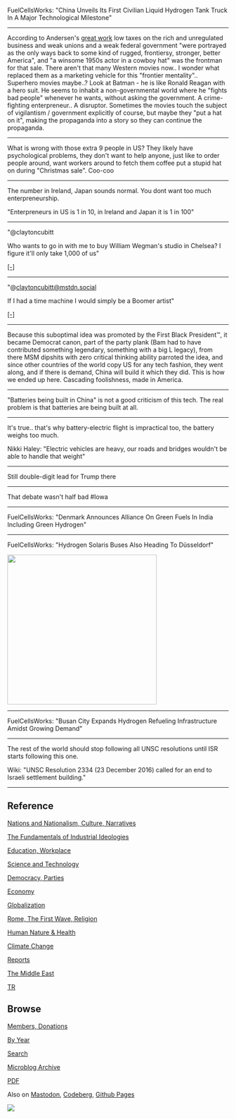 
FuelCellsWorks: "China Unveils Its First Civilian Liquid Hydrogen Tank
Truck In A Major Technological Milestone"

---

According to Andersen's [great work](2023/06/evil-geniuses.html) low
taxes on the rich and unregulated business and weak unions and a weak
federal government "were portrayed as the only ways back to some kind
of rugged, frontiersy, stronger, better America", and "a winsome 1950s
actor in a cowboy hat" was the frontman for that sale. There aren't
that many Western movies now.. I wonder what replaced them as a
marketing vehicle for this "frontier mentality".. Superhero movies
maybe..? Look at Batman - he is like Ronald Reagan with a hero
suit. He seems to inhabit a non-governmental world where he "fights
bad people" whenever he wants, without asking the government. A
crime-fighting enterpreneur.. A disruptor. Sometimes the movies touch
the subject of vigilantism / government explicitly of course, but
maybe they "put a hat on it", making the propaganda into a story so
they can continue the propaganda.

---

What is wrong with those extra 9 people in US? They likely have
psychological problems, they don't want to help anyone, just like to
order people around, want workers around to fetch them coffee put a
stupid hat on during "Christmas sale". Coo-coo

---

The number in Ireland, Japan sounds normal. You dont want too much
enterpreneurship.

"Enterpreneurs in US is 1 in 10, in Ireland and Japan it is 1 in 100"

---

"@claytoncubitt

Who wants to go in with me to buy William Wegman's studio in Chelsea?
I figure it'll only take 1,000 of us"

[[-]](https://media.mstdn.social/media_attachments/files/111/733/754/274/314/331/small/b119e0afd993f767.png)

---

"@claytoncubitt@mstdn.social

If I had a time machine I would simply be a Boomer artist"

[[-]](https://media.mstdn.social/media_attachments/files/111/733/819/450/656/503/small/dc0775bee458345c.png)

---

Because this suboptimal idea was promoted by the First Black
President™, it became Democrat canon, part of the party plank (Bam
had to have contributed something legendary, something with a big L
legacy), from there MSM dipshits with zero critical thinking ability
parroted the idea, and since other countries of the world copy US for
any tech fashion, they went along, and if there is demand, China will
build it which they did. This is how we ended up here. Cascading
foolishness, made in America.

---

"Batteries being built in China" is not a good criticism of this tech.
The real problem is that batteries are being built at all.

---

It's true.. that's why battery-electric flight is impractical too, the
battery weighs too much. 

Nikki Haley: "Electric vehicles are heavy, our roads and bridges wouldn't be
able to handle that weight"

---

Still double-digit lead for Trump there

---

That debate wasn't half bad \#Iowa

---

FuelCellsWorks: "Denmark Announces Alliance On Green Fuels In India Including Green
Hydrogen"

---

FuelCellsWorks: "Hydrogen Solaris Buses Also Heading To Düsseldorf"

<img width='340' src='https://s3.eu-central-2.wasabisys.com/mastodonworld/media_attachments/files/111/726/804/368/818/638/small/23ca59ed22b062aa.png'/> 

---

FuelCellsWorks: "Busan City Expands Hydrogen Refueling Infrastructure Amidst Growing
Demand"

---

The rest of the world should stop following all UNSC resolutions until
ISR starts following this one.

Wiki: "UNSC Resolution 2334 (23 December 2016) called for an end to
Israeli settlement building."

---

## Reference

[Nations and Nationalism, Culture, Narratives](0119/2013/02/nations-and-nationalism.html)

[The Fundamentals of Industrial Ideologies](0119/2011/04/fundamentals-of-industrial-ideologies.html)

[Education, Workplace](0119/2017/09/education-workplace.html)

[Science and Technology](0119/2018/09/science-technology.html)

[Democracy, Parties](0119/2016/11/democracy.html)

[Economy](2021/01/economy.html)

[Globalization](0119/2018/09/globalization.html)

[Rome, The First Wave, Religion](0119/2017/12/rome.html)

[Human Nature & Health](2020/07/human-nature.html)

[Climate Change](2022/01/climate.html)

[Reports](2021/01/reports.html)

[The Middle East](0119/2019/07/middleeast.html)

[TR](../tr/index.html)

## Browse

[Members, Donations](2022/08/members.html)

[By Year](years.html)

[Search](search.html)

[Microblog Archive](mbl/index.html)

[PDF](https://drive.google.com/uc?export=view&id=1FSi-1MnqXVq_PVTEXzzflwN8-7h92N_R)

Also on 
[Mastodon](https://fosstodon.org/@muratk5n),
[Codeberg](https://muratk5n.codeberg.page/en/),
[Github Pages](https://muratk5n.github.io/thirdwave/en/)

<img src='https://drive.google.com/uc?export=view&id=1zsIeciFSvlr-sWB84Tc0mfZ_NYqn9VQx'/> 





